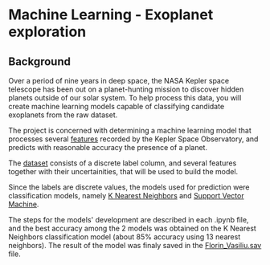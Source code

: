 # Machine Learning - Exoplanet exploration

## Background
Over a period of nine years in deep space, the NASA Kepler space telescope has been out on a planet-hunting mission to discover hidden planets outside of our solar system.
To help process this data, you will create machine learning models capable of classifying candidate exoplanets from the raw dataset.


  The project is concerned with determining a machine learning model that processes several <a href = 'https://exoplanetarchive.ipac.caltech.edu/docs/API_kepcandidate_columns.html'>features</a> recorded by the Kepler Space Observatory, and predicts with reasonable accuracy the presence of a planet.

The <a href='https://github.com/florin-vasiliu/machine-learning-challenge/blob/master/data/exoplanet_data.csv'>dataset</a> consists of a discrete label column, and several features together with their uncertainities, that will be used to build the model. 

Since the labels are discrete values, the models used for prediction were classification models, namely <a href='https://github.com/florin-vasiliu/machine-learning-challenge/blob/master/Recursive%20Feature%20Elimination%2BK%20Nearest%20Neighbor.ipynb'>K Nearest Neighbors</a> and <a href='https://github.com/florin-vasiliu/machine-learning-challenge/blob/master/Support%20Vector%20Machine.ipynb'>Support Vector Machine</a>.

The steps for the models' development are described in each .ipynb file, and the best accuracy among the 2 models was obtained on the K Nearest Neighbors classification model (about 85% accuracy using 13 nearest neighbors). The result of the model was finaly saved in the <a href='https://github.com/florin-vasiliu/machine-learning-challenge/blob/master/Florin_Vasiliu.sav'>Florin_Vasiliu.sav<a> file.
